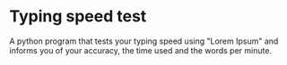 # Typing speed test
A python program that tests your typing speed using "Lorem Ipsum" and informs you of your accuracy, the time used and the words per minute.
